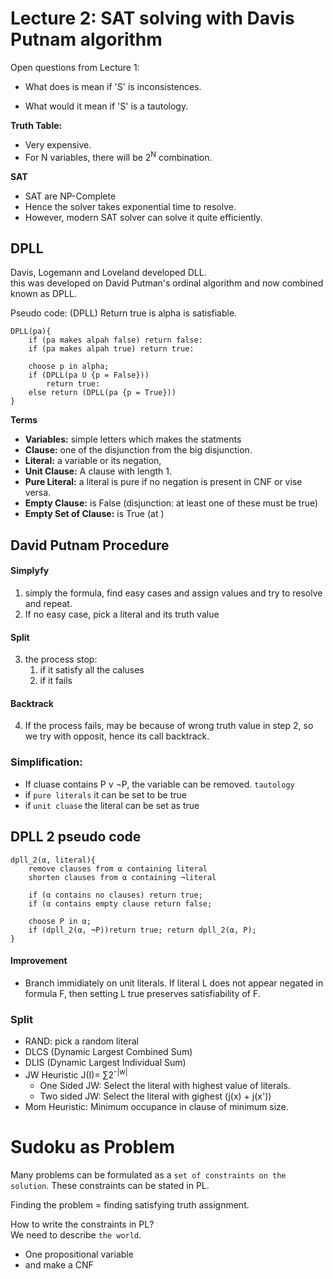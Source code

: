 # Lecture 2: SAT solving with Davis Putnam algorithm

Open questions from Lecture 1:  

- What does is mean if 'S' is inconsistences.  

- What would it mean if 'S' is a tautology.  

**Truth Table:**

- Very expensive.
- For N variables, there will be 2<sup>N</sup> combination.

**SAT**

- SAT are NP-Complete 
- Hence the solver takes exponential time to resolve. 
- However, modern SAT solver can solve it quite efficiently.  

## DPLL
Davis, Logemann and Loveland developed DLL.  
this was developed on David Putman's ordinal algorithm and now combined known as DPLL.  

Pseudo code: (DPLL)  Return true is alpha is satisfiable.  

```
DPLL(pa){
    if (pa makes alpah false) return false:
    if (pa makes alpah true) return true: 

    choose p in alpha;
    if (DPLL(pa U {p = False}))
        return true: 
    else return (DPLL(pa {p = True}))
}
```

**Terms**
- **Variables:** simple letters which makes the statments 
- **Clause:** one of the disjunction from the big disjunction. 
- **Literal:** a variable or its negation, 
- **Unit Clause:** A clause with length 1. 
- **Pure Literal:** a literal is pure if no negation is present in CNF or vise versa. 
- **Empty Clause:** is False (disjunction: at least one of these must be true)
- **Empty Set of Clause:**  is True (at )


## David Putnam Procedure 
#### Simplyfy
1. simply the formula, find easy cases and assign values and try to resolve and repeat. 
2. If no easy case, pick a literal and its truth value
#### Split 
3. the process stop: 
    1. if it satisfy all the caluses 
    2. if it fails 
#### Backtrack 
4. If the process fails, may be because of wrong truth value in step 2, so we try with opposit, hence its call backtrack. 


### Simplification: 
- If cluase contains P v ¬P, the variable can be removed. `tautology`
- if `pure literals` it can be set to be true
- if `unit cluase` the literal can be set as true 

## DPLL 2 pseudo code
```
dpll_2(α, literal){
    remove clauses from α containing literal 
    shorten clauses from α containing ¬literal
    
    if (α contains no clauses) return true; 
    if (α contains empty clause return false;

    choose P in α;
    if (dpll_2(α, ¬P))return true; return dpll_2(α, P);
}
```

#### Improvement
- Branch  immidiately on unit literals. If literal L does not appear negated in formula F, then setting
L true preserves satisfiability of F. 


### Split 
- RAND: pick a random literal
- DLCS (Dynamic Largest Combined Sum)
- DLIS (Dynamic Largest Individual Sum)
- JW Heuristic J(I)= ∑2<sup>-|w|</sup>
    - One Sided JW: Select the literal with highest value of literals. 
    - Two sided JW: Select the literal with gighest (j(x) + j(x'))
- Mom Heuristic: Minimum occupance in clause of minimum size. 

# Sudoku as Problem
Many problems can be formulated as a `set of constraints on the solution`. These constraints can be stated in PL. 

Finding the problem = finding satisfying truth assignment. 

How to write the constraints in PL?  
We need to describe `the world`.
- One propositional variable 
- and make a CNF



